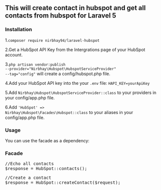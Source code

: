 <h2>This will create contact in hubspot and get all contacts from hubspot for Laravel 5</h2>

<h3>Installation</h3>

1.<code>composer require nirbhay94/laravel-hubspot</code>

2.Get a HubSpot API Key from the Intergrations page of your HubSpot account.

3.<code>php artisan vendor:publish --provider="Nirbhay\Hubspot\HubspotServiceProvider" --tag="config"</code> will create a config/hubspot.php file.

4.Add your HubSpot API key into the your <code>.env</code> file: <code>HAPI_KEY=yourApiKey</code>

5.Add <code>Nirbhay\Hubspot\HubspotServiceProvider::class</code> to your providers in your config/app.php file.

6.Add <code>'HubSpot' => Nirbhay\Hubspot\Facades\Hubspot::class</code> to your aliases in your config/app.php file.

<h3>Usage</h3>

You can use the facade as a dependency:

<h3>Facade</h3>

<pre><span class="pl-s1"><span class="pl-c"><span class="pl-c">//</span>Echo all contacts </span></span>
<span class="pl-s1"><span class="pl-smi">$response</span> <span class="pl-k">=</span> <span class="pl-c1">HubSpot</span><span class="pl-k">::</span>contacts()<span class="pl-k">;</span>
</pre>

<pre><span class="pl-s1"><span class="pl-c"><span class="pl-c">//</span>Create a contact </span></span>
<span class="pl-s1"><span class="pl-smi">$response</span> <span class="pl-k">=</span> <span class="pl-c1">HubSpot</span><span class="pl-k">::</span>createContact($request)<span class="pl-k">;</span>
</pre>
